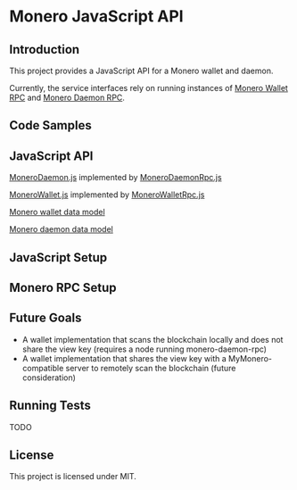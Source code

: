 # Monero JavaScript API

## Introduction

This project provides a JavaScript API for a Monero wallet and daemon.

Currently, the service interfaces rely on running instances of [Monero Wallet RPC](https://getmonero.org/resources/developer-guides/wallet-rpc.html) and [Monero Daemon RPC](https://getmonero.org/resources/developer-guides/daemon-rpc.html).

## Code Samples

## JavaScript API

[MoneroDaemon.js](src/daemon/MoneroDaemon.js) implemented by [MoneroDaemonRpc.js](src/daemon/MoneroDaemonRpc.js)

[MoneroWallet.js](src/wallet/MoneroWallet.js) implemented by [MoneroWalletRpc.js](src/wallet/MoneroWalletRpc.js)

[Monero wallet data model](src/wallet/model)

[Monero daemon data model](src/daemon/model)

## JavaScript Setup

## Monero RPC Setup

## Future Goals

- A wallet implementation that scans the blockchain locally and does not share the view key (requires a node running monero-daemon-rpc)
- A wallet implementation that shares the view key with a MyMonero-compatible server to remotely scan the blockchain (future consideration)

## Running Tests

TODO

## License

This project is licensed under MIT.